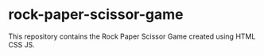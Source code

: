 # rock-paper-scissor-game
This repository contains the Rock Paper Scissor Game created using HTML CSS JS.
